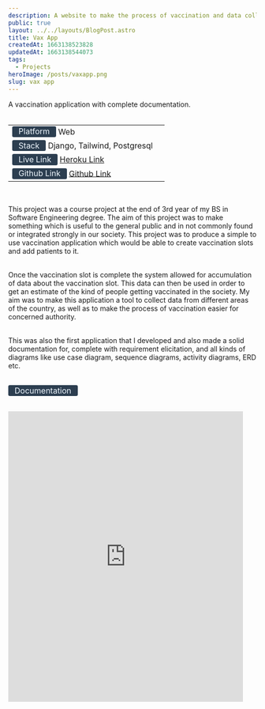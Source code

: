```yaml
---
description: A website to make the process of vaccination and data collection easy.
public: true
layout: ../../layouts/BlogPost.astro
title: Vax App
createdAt: 1663138523828
updatedAt: 1663138544073
tags:
  - Projects
heroImage: /posts/vaxapp.png
slug: vax app
---
```


<style>
    #badge {
        box-sizing: border-box;
        display: inline-block;
        
        color: #F0F8FF;

        border-radius: 0.2rem; 
        text-align: center;

        font-size: 1rem;
        font-weight: 400;
        padding: 0.05rem 0.8rem 0.1rem;
        line-height: inherit;
        background-color: #2c3e50;
    
    }
    

</style>

[heroku link]: https://vaxapp2878.herokuapp.com/
[doc link]: https://daffodilvarsity-my.sharepoint.com/:w:/g/personal/nazmus11-6174_diu_edu_bd/EZUqbBQSNk9LjGYdrUNeKK8B47XeK7yt4phfRfCs9QFTng?rtime=DV16Z2uv2kg
[github link]: https://github.com/nazmus-saqueeb-ashrafi/vaxapp-192-35-2878

A vaccination application with complete documentation.
<br/><br/>

|                                                                |     |
| -------------------------------------------------------------- | --- |
| <span id='badge'>Platform</span> Web                           |
| <span id='badge'>Stack</span> Django, Tailwind, Postgresql     |
| <span id='badge'>Live Link</span> [Heroku Link][heroku link]   |
| <span id='badge'>Github Link</span> [Github Link][github link] |

<br>

This project was a course project at the end of 3rd year of my BS in Software Engineering degree. The aim of this project was to make something which is useful to the general public and in not commonly found or integrated strongly in our society. This project was to produce a simple to use vaccination application which would be able to create vaccination slots and add patients to it.
<br/><br/>

Once the vaccination slot is complete the system allowed for accumulation of data about the vaccination slot. This data can then be used in order to get an estimate of the kind of people getting vaccinated in the society. My aim was to make this application a tool to collect data from different areas of the country, as well as to make the process of vaccination easier for concerned authority.
<br/><br/>

This was also the first application that I developed and also made a solid documentation for, complete with requirement elicitation, and all kinds of diagrams like use case diagram, sequence diagrams, activity diagrams, ERD etc.
<br/><br/>

<span id='badge'>Documentation</span>
<br></br>

<iframe src="https://onedrive.live.com/embed?cid=6B449848EF66FC56&amp;resid=6B449848EF66FC56%21107&amp;authkey=ACReDvcE6TGJQx4&amp;em=2&amp;wdPrint=0&amp;wdEmbedCode=0" width="476px" height="588px" frameborder="0">This is an embedded <a target="_blank" href="https://office.com">Microsoft Office</a> document, powered by <a target="_blank" href="https://office.com/webapps">Office</a>.</iframe>
